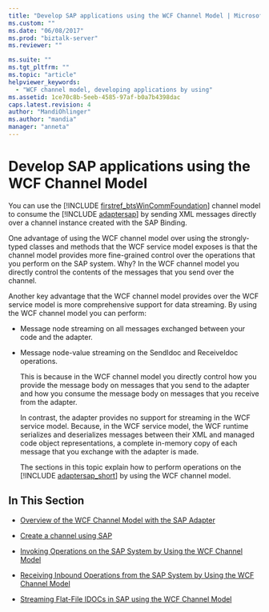 ```yaml
---
title: "Develop SAP applications using the WCF Channel Model | Microsoft Docs"
ms.custom: ""
ms.date: "06/08/2017"
ms.prod: "biztalk-server"
ms.reviewer: ""

ms.suite: ""
ms.tgt_pltfrm: ""
ms.topic: "article"
helpviewer_keywords: 
  - "WCF channel model, developing applications by using"
ms.assetid: 1ce70c8b-5eeb-4585-97af-b0a7b4398dac
caps.latest.revision: 4
author: "MandiOhlinger"
ms.author: "mandia"
manager: "anneta"
---
```

# Develop SAP applications using the WCF Channel Model
You can use the [!INCLUDE [firstref_btsWinCommFoundation](../../includes/firstref-btswincommfoundation-md.md)] channel model to consume the [!INCLUDE [adaptersap](../../includes/adaptersap-md.md)] by sending XML messages directly over a channel instance created with the SAP Binding.  
  
 One advantage of using the WCF channel model over using the strongly-typed classes and methods that the WCF service model exposes is that the channel model provides more fine-grained control over the operations that you perform on the SAP system. Why? In the WCF channel model you directly control the contents of the messages that you send over the channel.  
  
 Another key advantage that the WCF channel model provides over the WCF service model is more comprehensive support for data streaming. By using the WCF channel model you can perform:  
  
- Message node streaming on all messages exchanged between your code and the adapter.  
  
- Message node-value streaming on the SendIdoc and ReceiveIdoc operations.  
  
  This is because in the WCF channel model you directly control how you provide the message body on messages that you send to the adapter and how you consume the message body on messages that you receive from the adapter.  
  
  In contrast, the adapter provides no support for streaming in the WCF service model. Because, in the WCF service model, the WCF runtime serializes and deserializes messages between their XML and managed code object representations, a complete in-memory copy of each message that you exchange with the adapter is made.  
  
  The sections in this topic explain how to perform operations on the [!INCLUDE [adaptersap_short](../../includes/adaptersap-short-md.md)] by using the WCF channel model.  
  
## In This Section  
  
-   [Overview of the WCF Channel Model with the SAP Adapter](../../adapters-and-accelerators/adapter-sap/overview-of-the-wcf-channel-model-with-the-sap-adapter.md)  
  
-   [Create a channel using SAP](../../adapters-and-accelerators/adapter-sap/create-a-channel-using-sap.md)  
  
-   [Invoking Operations on the SAP System by Using the WCF Channel Model](../../adapters-and-accelerators/adapter-sap/invoke-operations-on-the-sap-system-using-the-wcf-channel-model.md)  
  
-   [Receiving Inbound Operations from the SAP System by Using the WCF Channel Model](../../adapters-and-accelerators/adapter-sap/receive-inbound-operations-from-the-sap-system-using-the-wcf-channel-model.md) 
  
-   [Streaming Flat-File IDOCs in SAP using the WCF Channel Model](../../adapters-and-accelerators/adapter-sap/stream-flat-file-idocs-in-sap-using-the-wcf-channel-model.md)